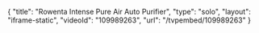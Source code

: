 {
    "title": "Rowenta Intense Pure Air Auto Purifier",
    "type": "solo",
    "layout": "iframe-static",
    "videoId": "109989263",
    "url": "\/tvpembed\/109989263"
}